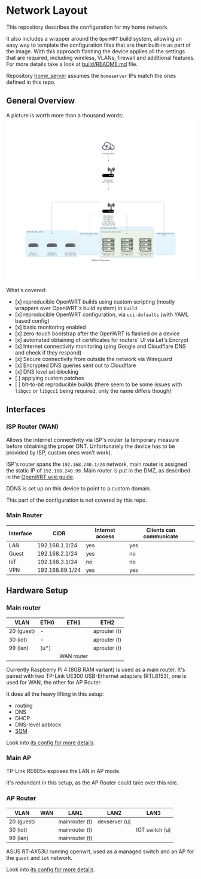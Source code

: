 # Network Layout

This repository describes the configuration for my home network.

It also includes a wrapper around the `OpenWRT` build system,
allowing an easy way to template the configuration files that are then
built-in as part of the image.
With this approach flashing the device applies all the settings that are required,
including wireless, VLANs, firewall and additional features.
For more details take a look at [build/README.md](build/README.md) file.

Repository [home_server](https://github.com/dezeroku/home_server) assumes the
`homeserver` IPs match the ones defined in this repo.

## General Overview

A picture is worth more than a thousand words:
![Network Overview](docs/diagrams/created/network_overview.png?raw=true "Network Overview")

What's covered:

- \[x\] reproducible OpenWRT builds using custom scripting (mostly wrappers over OpenWRT's build system) in `build`
- \[x\] reproducible OpenWRT configuration, via `uci-defaults` (with YAML based config)
- \[x\] basic monitoring enabled
- \[x\] zero-touch bootstrap after the OpenWRT is flashed on a device
- \[x\] automated obtaining of certificates for routers' UI via Let's Encrypt
- \[x\] Internet connectivity monitoring (ping Google and Cloudflare DNS and check if they respond)
- \[x\] Secure connectivity from outside the network via Wireguard
- \[x\] Encrypted DNS queries sent out to Cloudflare
- \[x\] DNS level ad-blocking
- \[ \] applying custom patches
- \[ \] bit-to-bit reproducible builds (there seem to be some issues with `libgcc` or `libgcc1` being required, only the name differs though)

## Interfaces

### ISP Router (WAN)

Allows the internet connectivity via ISP's router (a temporary measure before obtaining the proper ONT. Unfortunately the device has to be provided by ISP, custom ones won't work).

ISP's router spans the `192.168.240.1/24` network, main router is assigned the static IP of `192.168.240.99`.
Main router is put in the DMZ, as described in the [OpenWRT wiki guide](https://openwrt.org/docs/guide-user/network/wan/dmz-based-bridge-mode).

DDNS is set up on this device to point to a custom domain.

This part of the configuration is not covered by this repo.

### Main Router

| Interface | CIDR            | Internet access | Clients can communicate |
| --------- | --------------- | --------------- | ----------------------- |
| LAN       | 192.168.1.1/24  | yes             | yes                     |
| Guest     | 192.168.2.1/24  | yes             | no                      |
| IoT       | 192.168.3.1/24  | no              | no                      |
| VPN       | 192.168.69.1/24 | yes             | yes                     |

## Hardware Setup

### Main router

| VLAN       | ETH0  | ETH1       | ETH2         |
| ---------- | ----- | ---------- | ------------ |
| 20 (guest) | -     |            | aprouter (t) |
| 30 (iot)   | -     |            | aprouter (t) |
| 99 (lan)   | (u\*) |            | aprouter (t) |
|            |       | WAN router |              |

Currently Raspberry Pi 4 (8GB RAM variant) is used as a main router.
It's paired with two TP-Link UE300 USB-Ethernet adapters (RTL8153), one is used for WAN, the other for AP Router.

It does all the heavy lifting in this setup:

- routing
- DNS
- DHCP
- DNS-level adblock
- [SQM](https://openwrt.org/docs/guide-user/network/traffic-shaping/sqm)

Look into [its config for more details](build/config/rpi4b/template-variables.yaml).

### Main AP

TP-Link RE605x exposes the LAN in AP mode.

It's redundant in this setup, as the AP Router could take over this role.

### AP Router

| VLAN       | WAN | LAN1           | LAN2          | LAN3           |
| ---------- | --- | -------------- | ------------- | -------------- |
| 20 (guest) |     | mainrouter (t) | devserver (u) |                |
| 30 (iot)   |     | mainrouter (t) |               | IOT switch (u) |
| 99 (lan)   |     | mainrouter (t) |               |                |

ASUS RT-AX53U running openwrt, used as a managed switch and an AP for the `guest` and `iot` network.

Look into [its config for more details](build/config/asus-rt-ax53u/template-variables.yaml).
